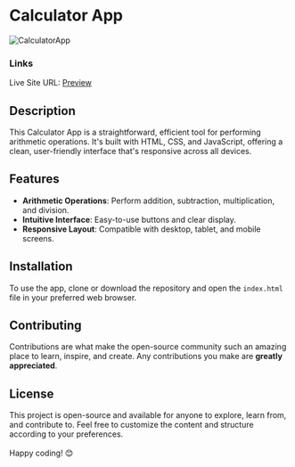 # Calculator App
![CalculatorApp](https://github.com/VinayShetyeOfficial/Html_Css_JS_Projects/assets/100470361/d5d5a6ab-6d85-4bcd-8e5b-3a108031a975)


### Links
Live Site URL: [Preview](https://bejewelled-chebakia-b55179.netlify.app/)

## Description
This Calculator App is a straightforward, efficient tool for performing arithmetic operations. It's built with HTML, CSS, and JavaScript, offering a clean, user-friendly interface that's responsive across all devices.

## Features
- **Arithmetic Operations**: Perform addition, subtraction, multiplication, and division.
- **Intuitive Interface**: Easy-to-use buttons and clear display.
- **Responsive Layout**: Compatible with desktop, tablet, and mobile screens.

## Installation
To use the app, clone or download the repository and open the `index.html` file in your preferred web browser.

## Contributing
Contributions are what make the open-source community such an amazing place to learn, inspire, and create. Any contributions you make are **greatly appreciated**.

## License
This project is open-source and available for anyone to explore, learn from, and contribute to.
Feel free to customize the content and structure according to your preferences. <br><br> Happy coding! 😊
